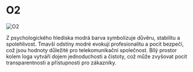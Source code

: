 # O2

 ![O2](https://encrypted-tbn0.gstatic.com/images?q=tbn:ANd9GcRlvXOHLU5XBefw7VNh8r5fE5lBHsTzJ0X_hA&s)

 <p>Z psychologického hlediska modrá barva symbolizuje důvěru, stabilitu a spolehlivost. Tmavší odstíny modré evokují profesionalitu a pocit bezpečí, což jsou hodnoty důležité pro telekomunikační společnost. Bílý prostor kolem loga vytváří dojem jednoduchosti a čistoty, což může zvyšovat pocit transparentnosti a přístupnosti pro zákazníky.</p>
